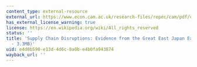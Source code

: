 ```yaml
---
content_type: external-resource
external_url: https://www.econ.cam.ac.uk/research-files/repec/cam/pdf/cwpe1670.pdf
has_external_license_warning: true
license: https://en.wikipedia.org/wiki/All_rights_reserved
status: ''
title: 'Supply Chain Disruptions: Evidence from the Great East Japan Earthquake" (PDF
  - 3.3MB)'
uid: e4d0b590-e13d-4d6c-8a0b-e4b0fa943874
wayback_url: ''
---
```

